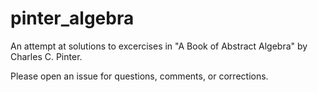 # pinter_algebra
An attempt at solutions to excercises in "A Book of Abstract Algebra" by Charles C. Pinter.

Please open an issue for questions, comments, or corrections.
